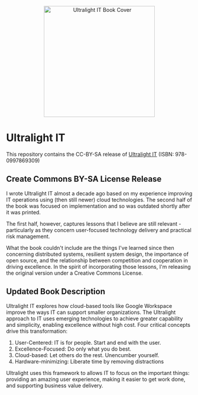 <p align="center">
  <a href="https://github.com/andyschwab/ultralight-it-book/blob/main/Ultralight%20IT%20Book.pdf">
    <img width="300" alt="Ultralight IT Book Cover" src="https://github.com/user-attachments/assets/60b24a51-239b-4c85-8a65-00e1f3042740" />
  </a>
</p>

# Ultralight IT

This repository contains the CC-BY-SA release of [Ultralight IT](https://www.amazon.com/Ultralight-Smaller-Organizations-Andrew-Schwab-ebook/dp/B01IVUXXZY) (ISBN: 978-0997869309)

## Create Commons BY-SA License Release

I wrote Ultralight IT almost a decade ago based on my experience improving IT operations using (then still newer) cloud technologies. The second half of the book was focused on implementation and so was outdated shortly after it was printed. 

The first half, however, captures lessons that I believe are still relevant - particularly as they concern user-focused technology delivery and practical risk management.

What the book couldn't include are the things I've learned since then concerning distributed systems, resilient system design, the importance of open source, and the relationship between competition and cooperation in driving excellence. In the spirit of incorporating those lessons, I'm releasing the original version under a Creative Commons License.

## Updated Book Description

Ultralight IT explores how cloud-based tools like Google Workspace improve the ways IT can support smaller organizations. The Ultralight approach to IT uses emerging technologies to achieve greater capability and simplicity, enabling excellence without high cost. Four critical concepts drive this transformation:

1. User-Centered: IT is for people. Start and end with the user.
2. Excellence-Focused: Do only what you do best.
3. Cloud-based: Let others do the rest. Unencumber yourself.
4. Hardware-minimizing: Liberate time by removing distractions

Ultralight uses this framework to allows IT to focus on the important things: providing an amazing user experience, making it easier to get work done, and supporting business value delivery.
